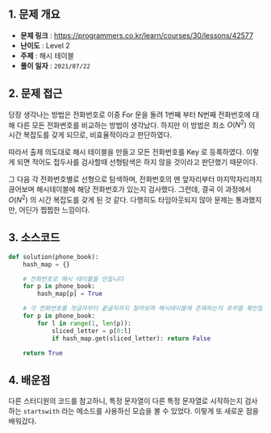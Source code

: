 ## 1. 문제 개요

- **문제 링크** : https://programmers.co.kr/learn/courses/30/lessons/42577
- **난이도** : Level 2
- **주제** : 해시 테이블
- **풀이 일자** : `2021/07/22`

## 2. 문제 접근

당장 생각나는 방법은 전화번호로 이중 For 문을 돌려 1번째 부터 N번째 전화번호에 대해 다른 모든 전화번호를 비교하는 방법이 생각났다. 하지만 이 방법은 최소 $O(N^2)$ 의 시간 복잡도를 갖게 되므로, 비효율적이라고 판단하였다.

따라서 출제 의도대로 해시 테이블을 만들고 모든 전화번호를 Key 로 등록하였다. 이렇게 되면 적어도 접두사를 검사할때 선형탐색은 하지 않을 것이라고 판단했기 때문이다.

그 다음 각 전화번호별로 선형으로 탐색하며, 전화번호의 맨 앞자리부터 마지막자리까지 끊어보며 해시테이블에 해당 전화번호가 있는지 검사했다. 그런데, 결국 이 과정에서 $O(N^2)$ 의 시간 복잡도를 갖게 된 것 같다. 다행히도 타임아웃되지 않아 문제는 통과했지만, 어딘가 찝찝한 느낌이다.

## 3. 소스코드

```python
def solution(phone_book):
    hash_map = {}

    # 전화번호로 해시 테이블을 만듭니다
    for p in phone_book:
        hash_map[p] = True

    # 각 전화번호를 첫글자부터 끝글자까지 잘라보며 해시테이블에 존재하는지 유무를 확인합니다
    for p in phone_book:
        for l in range(1, len(p)):
            sliced_letter = p[0:l]
            if hash_map.get(sliced_letter): return False

    return True
```

## 4. 배운점

다른 스터디원의 코드를 참고하니, 특정 문자열이 다른 특정 문자열로 시작하는지 검사하는 `startswith` 라는 메소드를 사용하신 모습을 볼 수 있었다. 이렇게 또 새로운 점을 배워갔다.
